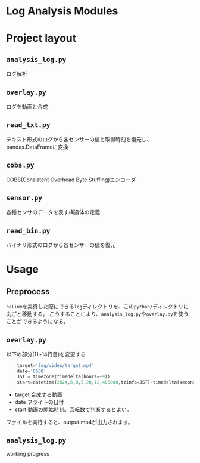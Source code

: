 # Log Analysis Modules

# Project layout

## `analysis_log.py`

ログ解析

## `overlay.py`

ログを動画と合成

## `read_txt.py`

テキスト形式のログから各センサーの値と取得時刻を復元し、pandas.DataFrameに変換

## `cobs.py`

COBS(Consistent Overhead Byte Stuffing)エンコーダ

## `sensor.py`

各種センサのデータを表す構造体の定義

## `read_bin.py`

バイナリ形式のログから各センサーの値を復元

# Usage

## Preprocess

`helium`を実行した際にできる`log`ディレクトリを、この`python/`ディレクトリに丸ごと移動する。
こうすることにより、`analysis_log.py`や`overlay.py`を使うことができるようになる。

## `overlay.py`

以下の部分(11~14行目)を変更する
```python
    target='log/video/target.mp4'
    date='0608'
    JST = timezone(timedelta(hours=+9))
    start=datetime(2024,6,8,5,20,12,400000,tzinfo=JST)-timedelta(seconds=17.75)
```

- target
    合成する動画
- date
    フライトの日付
- start
    動画の開始時刻。回転数で判断するとよい。

ファイルを実行すると、output.mp4が出力されます。

## `analysis_log.py`

working progress